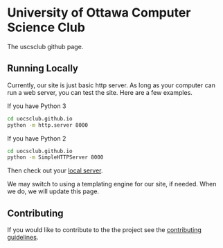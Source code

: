 # University of Ottawa Computer Science Club

The uscsclub github page.

## Running Locally

Currently, our site is just basic http server.  As long as your computer
can run a web server, you can test the site.  Here are a few examples.

If you have Python 3

```bash
cd uocsclub.github.io
python -m http.server 8000
```

If you have Python 2

```bash
cd uocsclub.github.io
python -m SimpleHTTPServer 8000
```

Then check out your [local server](http://localhost:8000).

We may switch to using a templating engine for our site, if needed.  When
we do, we will update this page.


## Contributing

If you would like to contribute to the the project see the [contributing guidelines](CONTRIBUTING.md).
